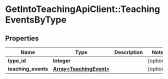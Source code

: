 # GetIntoTeachingApiClient::TeachingEventsByType

## Properties
Name | Type | Description | Notes
------------ | ------------- | ------------- | -------------
**type_id** | **Integer** |  | [optional] 
**teaching_events** | [**Array&lt;TeachingEvent&gt;**](TeachingEvent.md) |  | [optional] 

